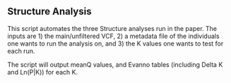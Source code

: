 ## Structure Analysis

This script automates the three Structure analyses run in the paper. The inputs are 1) the main/unfiltered VCF, 2) a metadata file of the individuals one wants to run the analysis on, and 3) the K values one wants to test for each run.

The script will output meanQ values, and Evanno tables (including Delta K and Ln(P|K)) for each K. 
